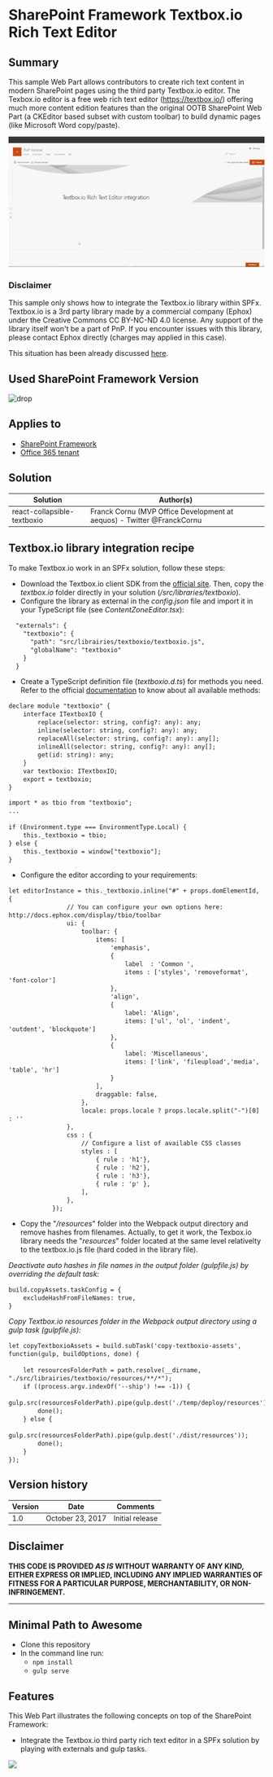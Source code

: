 # SharePoint Framework Textbox.io Rich Text Editor

## Summary
This sample Web Part allows contributors to create rich text content in modern SharePoint pages using the third party Textbox.io editor.
The Texbox.io editor is a free web rich text editor (https://textbox.io/) offering much more content edition features than the original OOTB SharePoint Web Part (a CKEditor based subset with custom toolbar) to build dynamic pages (like Microsoft Word copy/paste).

<p align="center">
  <img src="./images/react-textboxio.gif"/>
</p>

### Disclaimer ###

This sample only shows how to integrate the Textbox.io library within SPFx. Textbox.io is a 3rd party library made by a commercial company (Ephox) under the Creative Commons CC BY-NC-ND 4.0 license. Any support of the library itself won't be a part of PnP. If you encounter issues with this library, please contact Ephox directly (charges may applied in this case).

This situation has been already discussed [here](https://github.com/SharePoint/sp-dev-fx-webparts/issues/410). 

## Used SharePoint Framework Version 
![drop](https://img.shields.io/badge/drop-1.3.0-green.svg)

## Applies to

* [SharePoint Framework](https:/dev.office.com/sharepoint)
* [Office 365 tenant](https://dev.office.com/sharepoint/docs/spfx/set-up-your-development-environment)

## Solution

Solution|Author(s)
--------|---------
react-collapsible-textboxio | Franck Cornu (MVP Office Development at aequos) - Twitter @FranckCornu

## Textbox.io library integration recipe

To make Textbox.io work in an SPFx solution, follow these steps:

- Download the Textbox.io client SDK from the [official site](https://textbox.io/thank-you-for-downloading/). Then, copy the *textbox.io* folder directly in your solution (*/src/libraries/textboxio*).
- Configure the library as external in the *config.json* file and import it in your TypeScript file (see *ContentZoneEditor.tsx*):

```
  "externals": {
    "textboxio": {
      "path": "src/librairies/textboxio/textboxio.js",
      "globalName": "textboxio"
    }
  }
```

- Create a TypeScript definition file (*textboxio.d.ts*) for methods you need. Refer to the official [documentation](http://docs.ephox.com/display/tbio/API+reference) to know about all available methods:

```
declare module "textboxio" {
    interface ITextboxIO {
        replace(selector: string, config?: any): any;
        inline(selector: string, config?: any): any;
        replaceAll(selector: string, config?: any): any[];
        inlineAll(selector: string, config?: any): any[];
        get(id: string): any;
    }
    var textboxio: ITextboxIO;
    export = textboxio;
}
```
```
import * as tbio from "textboxio";
...

if (Environment.type === EnvironmentType.Local) {
    this._textboxio = tbio;
} else {
    this._textboxio = window["textboxio"];
}
```

- Configure the editor according to your requirements:

```
let editorInstance = this._textboxio.inline("#" + props.domElementId, {
                // You can configure your own options here: http://docs.ephox.com/display/tbio/toolbar
                ui: {
                    toolbar: {
                        items: [
                            'emphasis',
                            {  
                                label  : 'Common ',
                                items : ['styles', 'removeformat', 'font-color']
                            },
                            'align',
                            {
                                label: 'Align',
                                items: ['ul', 'ol', 'indent', 'outdent', 'blockquote']
                            },
                            {
                                label: 'Miscellaneous',
                                items: ['link', 'fileupload','media', 'table', 'hr']
                            }
                        ],
                        draggable: false,
                    },
                    locale: props.locale ? props.locale.split("-")[0] : ''
                },
                css : {
                    // Configure a list of available CSS classes   
                    styles : [     
                        { rule : 'h1'},
                        { rule : 'h2'},
                        { rule : 'h3'},
                        { rule : 'p' },                  
                    ],
                },
            });
```

- Copy the "*/resources*" folder into the Webpack output directory and remove hashes from filenames. Actually, to get it work, the Texbox.io library needs the "*resources*" folder located at the same level relativelty to the textbox.io.js file (hard coded in the library file).

*Deactivate auto hashes in file names in the output folder (gulpfile.js) by overriding the default task:*

```
build.copyAssets.taskConfig = {
    excludeHashFromFileNames: true,
}

```
*Copy Textbox.io resources folder in the Webpack output directory using a gulp task (gulpfile.js):*

```
let copyTextboxioAssets = build.subTask('copy-textboxio-assets', function(gulp, buildOptions, done) {

    let resourcesFolderPath = path.resolve(__dirname, "./src/librairies/textboxio/resources/**/*");
    if ((process.argv.indexOf('--ship') !== -1)) {
        gulp.src(resourcesFolderPath).pipe(gulp.dest('./temp/deploy/resources'));
        done();
    } else {
        gulp.src(resourcesFolderPath).pipe(gulp.dest('./dist/resources'));
        done();
    }
});
```

## Version history

Version|Date|Comments
-------|----|--------
1.0 | October 23, 2017 | Initial release

## Disclaimer
**THIS CODE IS PROVIDED *AS IS* WITHOUT WARRANTY OF ANY KIND, EITHER EXPRESS OR IMPLIED, INCLUDING ANY IMPLIED WARRANTIES OF FITNESS FOR A PARTICULAR PURPOSE, MERCHANTABILITY, OR NON-INFRINGEMENT.**

---

## Minimal Path to Awesome

- Clone this repository
- In the command line run:
  - `npm install`
  - `gulp serve`

## Features
This Web Part illustrates the following concepts on top of the SharePoint Framework:

- Integrate the Textbox.io third party rich text editor in a SPFx solution by playing with externals and gulp tasks.

<img src="https://telemetry.sharepointpnp.com/sp-dev-fx-webparts/samples/react-textboxio" />
